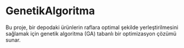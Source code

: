 # GenetikAlgoritma
Bu proje, bir depodaki ürünlerin raflara optimal şekilde yerleştirilmesini sağlamak için genetik algoritma (GA) tabanlı bir optimizasyon çözümü sunar.
